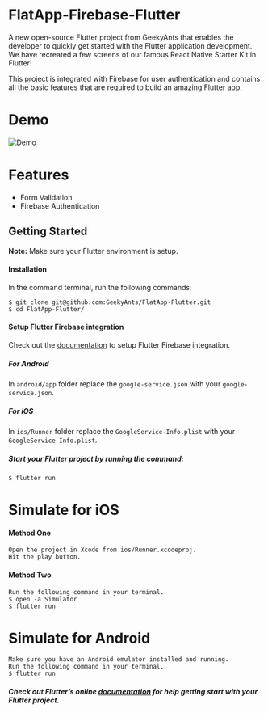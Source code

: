# FlatApp-Firebase-Flutter

A new open-source Flutter project from GeekyAnts that enables the developer to quickly get started with the Flutter application development. We have recreated a few screens of our famous React Native Starter Kit in Flutter!

This project is integrated with Firebase for user authentication and contains all the basic features that are required to build an amazing Flutter app. 

# Demo
![Demo](https://github.com/GeekyAnts/FlatApp-Firebase-Flutter/raw/master/screenshots/FlatApp-TwoScreens.gif)

# Features
* Form Validation
* Firebase Authentication
    
## Getting Started
**Note:** Make sure your Flutter environment is setup.

#### Installation

In the command terminal, run the following commands:

    $ git clone git@github.com:GeekyAnts/FlatApp-Flutter.git
    $ cd FlatApp-Flutter/
    
#### Setup Flutter Firebase integration
Check out the [documentation](https://codelabs.developers.google.com/codelabs/flutter-firebase/#4) to setup Flutter Firebase integration.

##### For Android
In `android/app` folder replace the `google-service.json` with your `google-service.json`.
##### For iOS
In `ios/Runner` folder replace the `GoogleService-Info.plist` with your `GoogleService-Info.plist`.

##### Start your Flutter project by running the command:
    $ flutter run

# Simulate for iOS
#### Method One
    
    Open the project in Xcode from ios/Runner.xcodeproj.
    Hit the play button.

#### Method Two

    Run the following command in your terminal.
    $ open -a Simulator
    $ flutter run

# Simulate for Android

    Make sure you have an Android emulator installed and running.
    Run the following command in your terminal.
    $ flutter run
    
##### Check out Flutter’s online [documentation](http://flutter.io/) for help getting start with your Flutter project. 



